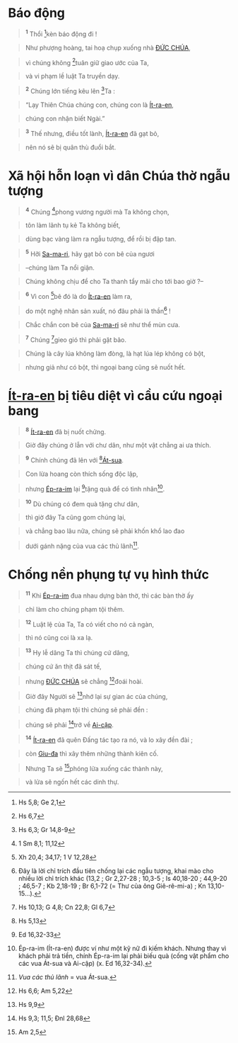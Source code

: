 # Báo động

> <sup><b>1</b></sup> Thổi [^1@-2b6b8fc8-28a5-4d54-9e2f-114b0ce47492]kèn báo động đi !
>


> Như phượng hoàng, tai hoạ chụp xuống nhà [ĐỨC CHÚA](),
>


> vì chúng không [^2@-2b6b8fc8-28a5-4d54-9e2f-114b0ce47492]tuân giữ giao ước của Ta,
>


> và vi phạm lề luật Ta truyền dạy.
>


> <sup><b>2</b></sup> Chúng lớn tiếng kêu lên [^3@-2b6b8fc8-28a5-4d54-9e2f-114b0ce47492]Ta :
>


> “Lạy Thiên Chúa chúng con, chúng con là [Ít-ra-en](),
>


> chúng con nhận biết Ngài.”
>


> <sup><b>3</b></sup> Thế nhưng, điều tốt lành, [Ít-ra-en]() đã gạt bỏ,
>


> nên nó sẽ bị quân thù đuổi bắt.
>


# Xã hội hỗn loạn vì dân Chúa thờ ngẫu tượng

> <sup><b>4</b></sup> Chúng [^4@-2b6b8fc8-28a5-4d54-9e2f-114b0ce47492]phong vương người mà Ta không chọn,
>


> tôn làm lãnh tụ kẻ Ta không biết,
>


> dùng bạc vàng làm ra ngẫu tượng, để rồi bị đập tan.
>


> <sup><b>5</b></sup> Hỡi [Sa-ma-ri](), hãy gạt bỏ con bê của ngươi
>


> –chúng làm Ta nổi giận.
>


> Chúng không chịu để cho Ta thanh tẩy mãi cho tới bao giờ ?–
>


> <sup><b>6</b></sup> Vì con [^5@-2b6b8fc8-28a5-4d54-9e2f-114b0ce47492]bê đó là do [Ít-ra-en]() làm ra,
>


> do một nghệ nhân sản xuất, nó đâu phải là thần[^1-2b6b8fc8-28a5-4d54-9e2f-114b0ce47492] !
>


> Chắc chắn con bê của [Sa-ma-ri]() sẽ như thể mùn cưa.
>


> <sup><b>7</b></sup> Chúng [^6@-2b6b8fc8-28a5-4d54-9e2f-114b0ce47492]gieo gió thì phải gặt bão.
>


> Chúng là cây lúa không làm đòng, là hạt lúa lép không có bột,
>


> nhưng giả như có bột, thì ngoại bang cũng sẽ nuốt hết.
>


# [Ít-ra-en]() bị tiêu diệt vì cầu cứu ngoại bang

> <sup><b>8</b></sup> [Ít-ra-en]() đã bị nuốt chửng.
>


> Giờ đây chúng ở lẫn với chư dân, như một vật chẳng ai ưa thích.
>


> <sup><b>9</b></sup> Chính chúng đã lên với [^7@-2b6b8fc8-28a5-4d54-9e2f-114b0ce47492][Át-sua]().
>


> Con lừa hoang còn thích sống độc lập,
>


> nhưng [Ép-ra-im]() lại [^8@-2b6b8fc8-28a5-4d54-9e2f-114b0ce47492]tặng quà để có tình nhân[^2-2b6b8fc8-28a5-4d54-9e2f-114b0ce47492].
>


> <sup><b>10</b></sup> Dù chúng có đem quà tặng chư dân,
>


> thì giờ đây Ta cũng gom chúng lại,
>


> và chẳng bao lâu nữa, chúng sẽ phải khốn khổ lao đao
>


> dưới gánh nặng của vua các thủ lãnh[^3-2b6b8fc8-28a5-4d54-9e2f-114b0ce47492].
>


# Chống nền phụng tự vụ hình thức

> <sup><b>11</b></sup> Khi [Ép-ra-im]() đua nhau dựng bàn thờ, thì các bàn thờ ấy
>


> chỉ làm cho chúng phạm tội thêm.
>


> <sup><b>12</b></sup> Luật lệ của Ta, Ta có viết cho nó cả ngàn,
>


> thì nó cũng coi là xa lạ.
>


> <sup><b>13</b></sup> Hy lễ dâng Ta thì chúng cứ dâng,
>


> chúng cứ ăn thịt đã sát tế,
>


> nhưng [ĐỨC CHÚA]() sẽ chẳng [^9@-2b6b8fc8-28a5-4d54-9e2f-114b0ce47492]đoái hoài.
>


> Giờ đây Người sẽ [^10@-2b6b8fc8-28a5-4d54-9e2f-114b0ce47492]nhớ lại sự gian ác của chúng,
>


> chúng đã phạm tội thì chúng sẽ phải đền :
>


> chúng sẽ phải [^11@-2b6b8fc8-28a5-4d54-9e2f-114b0ce47492]trở về [Ai-cập]().
>


> <sup><b>14</b></sup> [Ít-ra-en]() đã quên Đấng tác tạo ra nó, và lo xây đền đài ;
>


> còn [Giu-đa]() thì xây thêm những thành kiên cố.
>


> Nhưng Ta sẽ [^12@-2b6b8fc8-28a5-4d54-9e2f-114b0ce47492]phóng lửa xuống các thành này,
>


> và lửa sẽ ngốn hết các dinh thự.
>

[^1-2b6b8fc8-28a5-4d54-9e2f-114b0ce47492]: Đây là lời chỉ trích đầu tiên chống lại các ngẫu tượng, khai mào cho nhiều lời chỉ trích khác (13,2 ; Gr 2,27-28 ; 10,3-5 ; Is 40,18-20 ; 44,9-20 ; 46,5-7 ; Kb 2,18-19 ; Br 6,1-72 (= Thư của ông Giê-rê-mi-a) ; Kn 13,10-15...).
[^2-2b6b8fc8-28a5-4d54-9e2f-114b0ce47492]: Ép-ra-im (Ít-ra-en) được ví như một kỹ nữ đi kiếm khách. Nhưng thay vì khách phải trả tiền, chính Ép-ra-im lại phải biếu quà (cống vật phẩm cho các vua Át-sua và Ai-cập) (x. Ed 16,32-34).
[^3-2b6b8fc8-28a5-4d54-9e2f-114b0ce47492]: *Vua các thủ lãnh* = vua Át-sua.
[^1@-2b6b8fc8-28a5-4d54-9e2f-114b0ce47492]: Hs 5,8; Ge 2,1
[^2@-2b6b8fc8-28a5-4d54-9e2f-114b0ce47492]: Hs 6,7
[^3@-2b6b8fc8-28a5-4d54-9e2f-114b0ce47492]: Hs 6,3; Gr 14,8-9
[^4@-2b6b8fc8-28a5-4d54-9e2f-114b0ce47492]: 1 Sm 8,1; 11,12
[^5@-2b6b8fc8-28a5-4d54-9e2f-114b0ce47492]: Xh 20,4; 34,17; 1 V 12,28
[^6@-2b6b8fc8-28a5-4d54-9e2f-114b0ce47492]: Hs 10,13; G 4,8; Cn 22,8; Gl 6,7
[^7@-2b6b8fc8-28a5-4d54-9e2f-114b0ce47492]: Hs 5,13
[^8@-2b6b8fc8-28a5-4d54-9e2f-114b0ce47492]: Ed 16,32-33
[^9@-2b6b8fc8-28a5-4d54-9e2f-114b0ce47492]: Hs 6,6; Am 5,22
[^10@-2b6b8fc8-28a5-4d54-9e2f-114b0ce47492]: Hs 9,9
[^11@-2b6b8fc8-28a5-4d54-9e2f-114b0ce47492]: Hs 9,3; 11,5; Đnl 28,68
[^12@-2b6b8fc8-28a5-4d54-9e2f-114b0ce47492]: Am 2,5